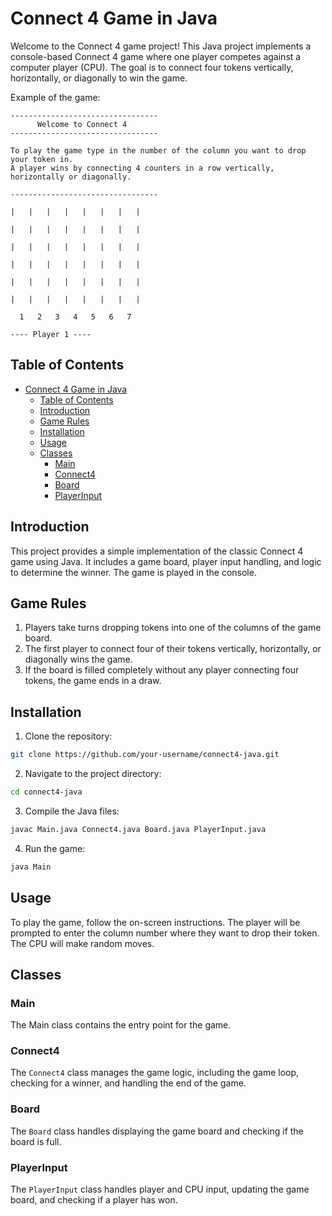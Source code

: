 # Connect 4 Game in Java

Welcome to the Connect 4 game project! This Java project implements a console-based Connect 4 game where one player competes against a computer player (CPU). The goal is to connect four tokens vertically, horizontally, or diagonally to win the game.

Example of the game:

```
---------------------------------
      Welcome to Connect 4
---------------------------------

To play the game type in the number of the column you want to drop your token in.
A player wins by connecting 4 counters in a row vertically, horizontally or diagonally.

---------------------------------

|   |   |   |   |   |   |   |

|   |   |   |   |   |   |   |

|   |   |   |   |   |   |   |

|   |   |   |   |   |   |   |

|   |   |   |   |   |   |   |

|   |   |   |   |   |   |   |

  1   2   3   4   5   6   7 

---- Player 1 ----
```

## Table of Contents

- [Connect 4 Game in Java](#connect-4-game-in-java)
  - [Table of Contents](#table-of-contents)
  - [Introduction](#introduction)
  - [Game Rules](#game-rules)
  - [Installation](#installation)
  - [Usage](#usage)
  - [Classes](#classes)
    - [Main](#main)
    - [Connect4](#connect4)
    - [Board](#board)
    - [PlayerInput](#playerinput)

## Introduction

This project provides a simple implementation of the classic Connect 4 game using Java. It includes a game board, player input handling, and logic to determine the winner. The game is played in the console.

## Game Rules

1. Players take turns dropping tokens into one of the columns of the game board.
2. The first player to connect four of their tokens vertically, horizontally, or diagonally wins the game.
3. If the board is filled completely without any player connecting four tokens, the game ends in a draw.

## Installation

1. Clone the repository:

```sh
git clone https://github.com/your-username/connect4-java.git
```

2. Navigate to the project directory:

```sh
cd connect4-java
```

3. Compile the Java files:

```sh
javac Main.java Connect4.java Board.java PlayerInput.java
```

4. Run the game:

```sh
java Main
```

## Usage

To play the game, follow the on-screen instructions. The player will be prompted to enter the column number where they want to drop their token. The CPU will make random moves.

## Classes

### Main

The Main class contains the entry point for the game.

### Connect4

The `Connect4` class manages the game logic, including the game loop, checking for a winner, and handling the end of the game.

### Board

The `Board` class handles displaying the game board and checking if the board is full.

### PlayerInput

The `PlayerInput` class handles player and CPU input, updating the game board, and checking if a player has won.
